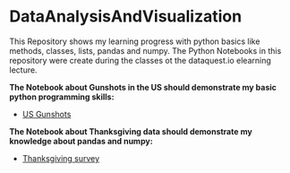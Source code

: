 # DataAnalysisAndVisualization
This Repository shows my learning progress with python basics like methods, classes, lists, pandas and numpy. The Python Notebooks in this repository were create during the classes ot the dataquest.io elearning lecture. 

**The Notebook about Gunshots in the US should demonstrate my basic python programming skills:**
- [US Gunshots](usGunShots.ipynb)

**The Notebook about Thanksgiving data should demonstrate my knowledge about pandas and numpy:**
- [Thanksgiving survey](thanksgivingEatingHabits.ipynb)
